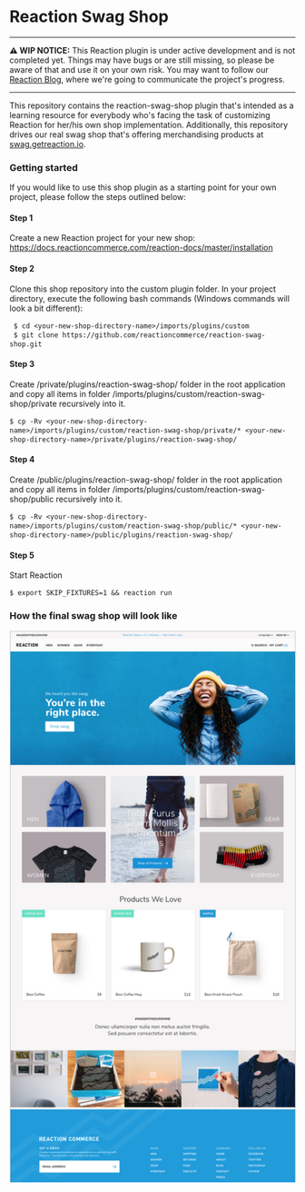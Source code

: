 # Reaction Swag Shop


---

 **⚠ WIP NOTICE:** This Reaction plugin is under active development and is not completed yet. Things may have bugs or are still missing,
 so please be aware of that and use it on your own risk.
 You may want to follow our [Reaction Blog](https://blog.reactioncommerce.com/building-and-launching-a-store-on-reaction/), where we're going to communicate the project's progress.  

---


This repository contains the reaction-swag-shop plugin that's intended as a learning resource for everybody
who's facing the task of customizing Reaction for her/his own shop implementation. Additionally, this repository drives
our real swag shop that's offering merchandising products at [swag.getreaction.io](swag.getreaction.io).


### Getting started
If you would like to use this shop plugin as a starting point for your own project, please follow the steps outlined below:

#### Step 1
Create a new Reaction project for your new shop: https://docs.reactioncommerce.com/reaction-docs/master/installation

#### Step 2
Clone this shop repository into the custom plugin folder. In your project directory, execute the following bash
 commands (Windows commands will look a bit different):
```
 $ cd <your-new-shop-directory-name>/imports/plugins/custom
 $ git clone https://github.com/reactioncommerce/reaction-swag-shop.git
```

#### Step 3
Create /private/plugins/reaction-swag-shop/ folder in the root application and copy all items in folder /imports/plugins/custom/reaction-swag-shop/private recursively into it.
```
$ cp -Rv <your-new-shop-directory-name>/imports/plugins/custom/reaction-swag-shop/private/* <your-new-shop-directory-name>/private/plugins/reaction-swag-shop/
```

#### Step 4
Create /public/plugins/reaction-swag-shop/ folder in the root application and copy all items in folder /imports/plugins/custom/reaction-swag-shop/public recursively into it.
```
$ cp -Rv <your-new-shop-directory-name>/imports/plugins/custom/reaction-swag-shop/public/* <your-new-shop-directory-name>/public/plugins/reaction-swag-shop/
```

#### Step 5
Start Reaction
```
$ export SKIP_FIXTURES=1 && reaction run
```


### How the final swag shop will look like

![Swag shop screenshot](https://raw.githubusercontent.com/reactioncommerce/reaction-docs/master/assets/reaction-swag-shop.png)
